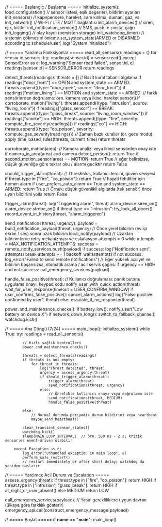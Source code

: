 // ===== Başlangıç / Başlatma =====
initialize_system():
    load_configuration()                // sensör listesi, eşik değerleri, bildirim ayarları
    init_sensors()                      // kapı/pencere, hareket, cam kırılma, duman, gaz, vs.
    init_network()                      // Wi-Fi / LTE / MQTT bağlantısı
    init_alarm_devices()                // siren, ışık, kilitler
    init_notification_service()         // SMS, push, e-posta, çağrı
    init_logging()                      // olay kaydı (persisten storage)
    init_watchdog_timer()               // sistemin çökmesini önleme
    set_system_state(ARMED or DISARMED according to schedule/user)
    log("System initialized")

// ===== Yardımcı Fonksiyonlar =====
read_all_sensors():
    readings = {}
    for sensor in sensors:
        try:
            readings[sensor.id] = sensor.read()
        except SensorError as e:
            log_warning("Sensor read failed", sensor.id, e)
            readings[sensor.id] = SENSOR_ERROR
    return readings

detect_threats(readings):
    threats = []
    // Basit kural tabanlı algılama
    if readings["door_front"] == OPEN and system_state == ARMED:
        threats.append({type: "door_open", source: "door_front"})
    if readings["motion_living"] == MOTION and system_state == ARMED:
        // farklı sensörlerden doğrulama: örn. kamera veya ikinci hareket sensörü
        if corroborate_motion("living"):
            threats.append({type: "intrusion", source: "living_room"})
    if readings["glass_sensor"] == BREAK:
        threats.append({type: "glass_break", source: "living_room_window"})
    if readings["smoke"] == HIGH:
        threats.append({type: "fire", severity: compute_fire_severity(readings)})
    if readings["co"] == HIGH:
        threats.append({type: "co_poison", severity: compute_gas_severity(readings)})
    // Zaman bazlı kurallar (ör. gece modu)
    apply_time_based_rules(threats, current_time)
    return threats

corroborate_motion(area):
    // Kamera analizi veya ikinci sensörden onay iste
    if camera_in_area(area) and camera.detect_person():
        return True
    if second_motion_sensor(area) == MOTION:
        return True
    // eğer belirsizse, düşük güvenliğe göre tekrar oku / alarmı geciktir
    return False

should_trigger_alarm(threat):
    // Thresholds, kullanıcı tercihi, güven seviyesi
    if threat.type in ["fire", "co_poison"]:
        return True           // hayati tehditler için hemen alarm
    if user_prefers_auto_alarm == True and system_state == ARMED:
        return True
    // Örnek: düşük güvenlikli algılarda (tek sensör) önce uyarı bildirimi yolla
    return False

trigger_alarm(threat):
    log("Triggering alarm", threat)
    alarm_device.siren_on()
    alarm_device.strobe_on()
    if threat.type == "intrusion":
        try_lock_all_doors()
    record_event_in_history(threat, "alarm_triggered")

send_notifications(threat, urgency):
    payload = build_notification_payload(threat, urgency)
    // Önce yerel bildirim (ev içi ekran / ses) sonra uzak bildirim
    local_notify(payload)
    // Uzaktan bildirimlerde retry mekanizması ve eskalasyon
    attempts = 0
    while attempts < MAX_NOTIFICATION_ATTEMPTS:
        success = remote_notify_services.push(payload)
        if success:
            log("Notification sent", attempts)
            break
        attempts += 1
        backoff_wait(attempts)
    if not success:
        log_error("Failed to send remote notifications")
    // Eğer yüksek aciliyet ve bildirim başarısızsa, otomatik arama / acil servis çağrısı
    if urgency == HIGH and not success:
        call_emergency_services(payload)

handle_false_positive(threat):
    // Kullanıcı doğrulaması: panik butonu, uygulama onayı, keypad kodu
    notify_user_with_quick_action(threat)
    wait_for_user_response(timeout = USER_CONFIRM_WINDOW)
    if user_confirms_false_positive():
        cancel_alarm_actions()
        log("False positive confirmed by user", threat)
    else:
        escalate_if_no_response(threat)

power_and_maintenance_checks():
    if battery_low():
        notify_user("Low battery on device X")
    if network_down_long():
        switch_to_fallback_channel()
    watchdog.kick()

// ===== Ana Döngü (7/24) =====
main_loop():
    initialize_system()
    while True:
        try:
            readings = read_all_sensors()

            // Hızlı sağlık kontrolleri
            power_and_maintenance_checks()

            threats = detect_threats(readings)
            if threats is not empty:
                for threat in threats:
                    log("Threat detected", threat)
                    urgency = assess_urgency(threat)
                    if should_trigger_alarm(threat):
                        trigger_alarm(threat)
                        send_notifications(threat, urgency)
                    else:
                        // Öncelikle kullanıcı onayı veya doğrulama iste
                        send_notifications(threat, MEDIUM)
                        handle_false_positive(threat)

            else:
                // Normal durumda periyodik durum bildirimi veya heartbeat
                maybe_send_heartbeat()
            
            clear_transient_sensor_states()
            watchdog.kick()
            sleep(MAIN_LOOP_INTERVAL)  // örn. 500 ms - 2 s; kritik sensörler event-driven olabilir

        except Exception as e:
            log_error("Unhandled exception in main loop", e)
            perform_safe_restart()
            // restart immediately or after short delay; watchdog da yeniden başlatır

// ===== Yardımcı: Acil Durum ve Escalation =====
assess_urgency(threat):
    if threat.type in ["fire", "co_poison"]:
        return HIGH
    if threat.type in ["intrusion", "glass_break"]:
        return HIGH if at_night_or_user_absent() else MEDIUM
    return LOW

call_emergency_services(payload):
    // Yasal gerekliliklere uygun davran (ülkeye göre farklılık gösterir)
    emergency_api.call(construct_emergency_message(payload))

// ===== Başlat =====
if __name__ == "__main__":
    main_loop()
